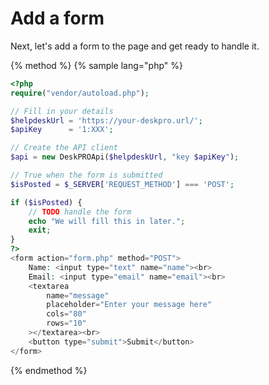 Add a form
==========

Next, let's add a form to the page and get ready to handle it.

{% method %}
{% sample lang="php" %}
```php
<?php
require("vendor/autoload.php");

// Fill in your details
$helpdeskUrl = 'https://your-deskpro.url/';
$apiKey      = '1:XXX';

// Create the API client
$api = new DeskPROApi($helpdeskUrl, "key $apiKey");

// True when the form is submitted
$isPosted = $_SERVER['REQUEST_METHOD'] === 'POST';

if ($isPosted) {
    // TODO handle the form
    echo "We will fill this in later.";
    exit;
}
?>
<form action="form.php" method="POST">
    Name: <input type="text" name="name"><br>
    Email: <input type="email" name="email"><br>
    <textarea
        name="message"
        placeholder="Enter your message here"
        cols="80"
        rows="10"
    ></textarea><br>
    <button type="submit">Submit</button>
</form>
```
{% endmethod %}